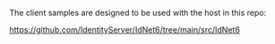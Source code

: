 The client samples are designed to be used with the host in this repo:

https://github.com/IdentityServer/IdNet6/tree/main/src/IdNet6
